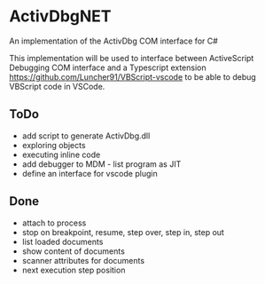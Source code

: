 # ActivDbgNET
An implementation of the ActivDbg COM interface for C#

This implementation will be used to interface between ActiveScript Debugging COM interface and a Typescript extension https://github.com/Luncher91/VBScript-vscode to be able to debug VBScript code in VSCode.

## ToDo
* add script to generate ActivDbg.dll
* exploring objects
* executing inline code
* add debugger to MDM - list program as JIT
* define an interface for vscode plugin

## Done
* attach to process
* stop on breakpoint, resume, step over, step in, step out
* list loaded documents
* show content of documents
* scanner attributes for documents
* next execution step position